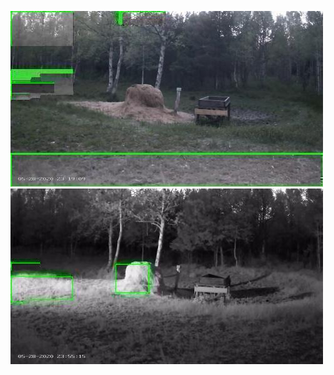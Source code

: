 ![20200528-231422-234427](in/20200528/20200528-231422-234427_0_.jpg)
![20200528-234432-000002](in/20200528/20200528-234432-000002_0_.jpg)
